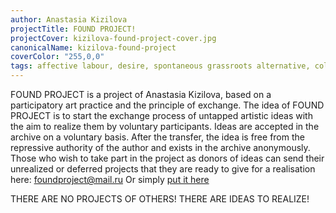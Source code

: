 ```yaml
---
author: Anastasia Kizilova
projectTitle: FOUND PROJECT!
projectCover: kizilova-found-project-cover.jpg
canonicalName: kizilova-found-project
coverColor: "255,0,0"
tags: affective labour, desire, spontaneous grassroots alternative, collection, all to all, contingency
---
```


FOUND PROJECT is a project of Anastasia Kizilova, based on a participatory art practice and the principle of exchange. The idea of FOUND PROJECT is to start the exchange process of untapped artistic ideas with the aim to realize them by voluntary participants. Ideas are accepted in the archive on a voluntary basis. After the transfer, the idea is free from the repressive authority of the author and exists in the archive anonymously. Those who wish to take part in the project as donors of ideas can send their unrealized or deferred projects that they are ready to give for a realisation here: foundproject@mail.ru
Or simply [put it here][1]

THERE ARE NO PROJECTS OF OTHERS! THERE ARE IDEAS TO REALIZE!

[1]:	https://docs.google.com/document/d/1pIM21BcQ23f0vV_-5YoOCicQKwwEnxQ7TOazoMkLz20/edit